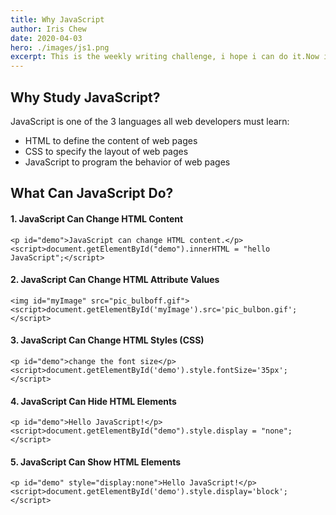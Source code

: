 ```yaml
---
title: Why JavaScript
author: Iris Chew
date: 2020-04-03
hero: ./images/js1.png
excerpt: This is the weekly writing challenge, i hope i can do it.Now is the perfect time to make a fresh start. 
---
```


## Why Study JavaScript?

JavaScript is one of the 3 languages all web developers must learn:

* HTML to define the content of web pages
* CSS to specify the layout of web pages
* JavaScript to program the behavior of web pages

## What Can JavaScript Do?

#### 1. JavaScript Can Change HTML Content
```html=
<p id="demo">JavaScript can change HTML content.</p>
<script>document.getElementById("demo").innerHTML = "hello JavaScript";</script>
```
#### 2. JavaScript Can Change HTML Attribute Values
```html=
<img id="myImage" src="pic_bulboff.gif">
<script>document.getElementById('myImage').src='pic_bulbon.gif';</script>
```

#### 3. JavaScript Can Change HTML Styles (CSS)
```html=
<p id="demo">change the font size</p>
<script>document.getElementById('demo').style.fontSize='35px';</script>
```
#### 4. JavaScript Can Hide HTML Elements
```html=
<p id="demo">Hello JavaScript!</p>
<script>document.getElementById("demo").style.display = "none";</script>
```

#### 5. JavaScript Can Show HTML Elements
```html=1
<p id="demo" style="display:none">Hello JavaScript!</p>
<script>document.getElementById('demo').style.display='block';</script>
```


